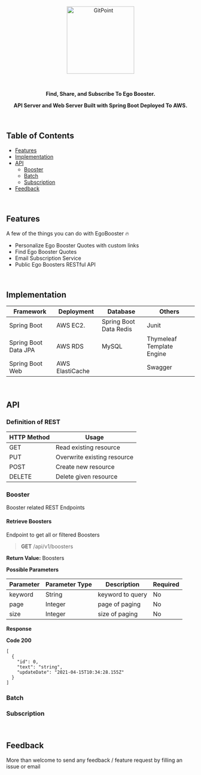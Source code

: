 </br>
<p align="center">
  <a href="http://egobooster.net/">
    <img alt="GitPoint" title="GitPoint" src="https://github.com/sohekim/egobooster/blob/master/src/main/resources/static/images/logoWithText.png" width="180">
  </a>
</p>

</br>
<p align="center">
  <b>Find, Share, and Subscribe To Ego Booster.</b>
  <p>
<p align="center">
  <b>API Server and Web Server Built with Spring Boot Deployed To AWS.</b>
</p>
</br>





## Table of Contents

- [Features](#features)
- [Implementation](#implementation)
- [API](#api)
  - [Booster](#booster)
  - [Batch](#batch)
  - [Subscription](#subscription)
- [Feedback](#feedback)
</br>




## Features 
A few of the things you can do with EgoBooster 🔥 
* Personalize Ego Booster Quotes with custom links
* Find Ego Booster Quotes
* Email Subscription Service
* Public Ego Boosters RESTful API
</br>




## Implementation

| Framework            | Deployment     | Database               | Others    |
| -------------------- |----------------| -----------------------| ----------|
| Spring Boot          | AWS EC2.       | Spring Boot Data Redis |Junit      |
| Spring Boot Data JPA | AWS RDS        | MySQL                  |Thymeleaf Template Engine |
| Spring Boot Web      | AWS ElastiCache|                        |Swagger    |

</br>




## API

### Definition of REST

| HTTP Method  | Usage           |
| ------------ |-----------------|
| GET          | Read existing resource        |
| PUT          | Overwrite existing resource    |
| POST         | Create new resource      |
| DELETE       | Delete given resource       |

### Booster
Booster related REST Endpoints

#### Retrieve Boosters
Endpoint to get all or filtered Boosters
> **GET** /api/v1/boosters

**Return Value:** Boosters

**Possible Parameters**


| Parameter  | Parameter Type |Description      |Required     |
| -----------|----------------|-----------------|-------------| 
| keyword    | String         |keyword to query |No           |
| page       | Integer        |page of paging   |No           |
| size       | Integer        |size of paging   |No           |


**Response**

**Code 200**
```
[
  {
    "id": 0,
    "text": "string",
    "updateDate": "2021-04-15T10:34:28.155Z"
  }
]
```



### Batch
### Subscription
</br>




## Feedback
More than welcome to send any feedback / feature request by filling an issue or email
